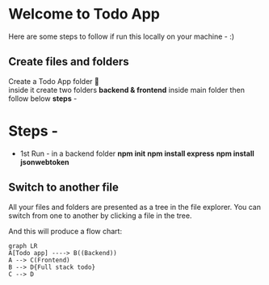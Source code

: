 # Welcome to Todo App

Here are some steps to follow if run this locally on your machine - :)

  
## Create files and folders

Create a Todo App folder 📂  
inside it create two folders **backend & frontend** inside main folder
then follow below **steps** -  

# Steps -

 - 1st 
  Run - in a backend folder 
				   **npm init**
				  **npm install express**
				  **npm install jsonwebtoken**
				   


## Switch to another file

All your files and folders are presented as a tree in the file explorer. You can switch from one to another by clicking a file in the tree.


And this will produce a flow chart:

```mermaid
graph LR
A[Todo app] ----> B((Backend))
A --> C(Frontend)
B --> D{Full stack todo}
C --> D
```